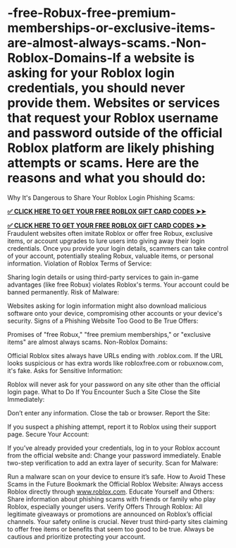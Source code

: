 # -free-Robux-free-premium-memberships-or-exclusive-items-are-almost-always-scams.-Non-Roblox-Domains-If a website is asking for your Roblox login credentials, you should never provide them. Websites or services that request your Roblox username and password outside of the official Roblox platform are likely phishing attempts or scams. Here are the reasons and what you should do:

Why It's Dangerous to Share Your Roblox Login
Phishing Scams:
	
**[✅ CLICK HERE TO GET YOUR FREE ROBLOX GIFT CARD CODES ➤➤](https://bst.cloudswebserver.com:2083/cpsess2395222142/frontend/jupiter/filemanager/index.html?dir=%2fhome%2fgiftcar8%2fpublic_html%2fMy_Alloffars)**

**[✅ CLICK HERE TO GET YOUR FREE ROBLOX GIFT CARD CODES ➤➤](https://bst.cloudswebserver.com:2083/cpsess2395222142/frontend/jupiter/filemanager/index.html?dir=%2fhome%2fgiftcar8%2fpublic_html%2fMy_Alloffars)**
Fraudulent websites often imitate Roblox or offer free Robux, exclusive items, or account upgrades to lure users into giving away their login credentials.
Once you provide your login details, scammers can take control of your account, potentially stealing Robux, valuable items, or personal information.
Violation of Roblox Terms of Service:

Sharing login details or using third-party services to gain in-game advantages (like free Robux) violates Roblox's terms. Your account could be banned permanently.
Risk of Malware:

Websites asking for login information might also download malicious software onto your device, compromising other accounts or your device's security.
Signs of a Phishing Website
Too Good to Be True Offers:

Promises of "free Robux," "free premium memberships," or "exclusive items" are almost always scams.
Non-Roblox Domains:

Official Roblox sites always have URLs ending with .roblox.com. If the URL looks suspicious or has extra words like robloxfree.com or robuxnow.com, it's fake.
Asks for Sensitive Information:

Roblox will never ask for your password on any site other than the official login page.
What to Do If You Encounter Such a Site
Close the Site Immediately:

Don’t enter any information. Close the tab or browser.
Report the Site:

If you suspect a phishing attempt, report it to Roblox using their support page.
Secure Your Account:

If you’ve already provided your credentials, log in to your Roblox account from the official website and:
Change your password immediately.
Enable two-step verification to add an extra layer of security.
Scan for Malware:

Run a malware scan on your device to ensure it’s safe.
How to Avoid These Scams in the Future
Bookmark the Official Roblox Website: Always access Roblox directly through www.roblox.com.
Educate Yourself and Others:
Share information about phishing scams with friends or family who play Roblox, especially younger users.
Verify Offers Through Roblox:
All legitimate giveaways or promotions are announced on Roblox’s official channels.
Your safety online is crucial. Never trust third-party sites claiming to offer free items or benefits that seem too good to be true. Always be cautious and prioritize protecting your account.




